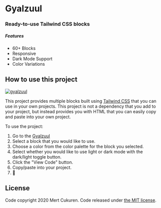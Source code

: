 # Gyalzuul
### Ready-to-use Tailwind CSS blocks
##### Features

* 60+ Blocks
* Responsive
* Dark Mode Support
* Color Variations

## How to use this project

[![gyalzuul](https://github.com/acepmon/gyalzuul/blob/master/public/preview.gif)](https://gyalzuul.gcommunication.mn)

This project provides multiple blocks built using [Tailwind
CSS](https://tailwindcss.com/) that you can use in your own projects. This
project is not a dependency that you add to your project, but instead provides
you with HTML that you can easily copy and paste into your own project.

To use the project:

1. Go to the [Gyalzuul](https://gyalzuul.gcommunication.mn)
1. Select a block that you would like to use.
1. Choose a color from the color palette for the block you selected.
1. Select whether you would like to use light or dark mode with the dark/light toggle button.
1. Click the "View Code" button.
1. Copy/paste into your project.
1. 🎉


## License

Code copyright 2020 Mert Cukuren. Code released under [the MIT license](https://github.com/acepmon/gyalzuul/blob/master/LICENSE).
